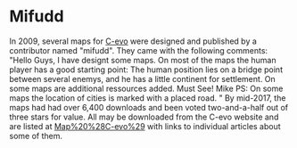 # Mifudd

In 2009, several maps for [C-evo](C-evo) were designed and published by a contributor named "mifudd".
They came with the following comments:
"Hello Guys, I have designt some maps. On most of the maps the human player has a good starting point: The human position lies on a bridge point between several enemys, and he has a little continent for settlement. On some maps are additional ressources added. Must See! Mike PS: On some maps the location of cities is marked with a placed road. "
By mid-2017, the maps had had over 6,400 downloads and been voted two-and-a-half out of three stars for value.
All may be downloaded from the C-evo website and are listed at [Map%20%28C-evo%29](Map (C-evo)) with links to individual articles about some of them.
